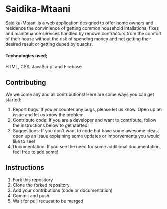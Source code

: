 # Saidika-Mtaani
Saidika-Mtaani is a web application designed to offer home owners and residence the convinience of getting common household intallations, fixes and maintenance services handled by renown contractors from the comfort of their house without the risk of spending money and not getting their desired result or getting duped by quacks. 
#### Technologies used;
HTML, CSS, JavaScript and Firebase
## Contributing
We welcome any and all contributions! Here are some ways you can get started:

1. Report bugs: If you encounter any bugs, please let us know. Open up an issue and let us know the problem.
2. Contribute code: If you are a developer and want to contribute, follow the instructions below to get started!
3. Suggestions: If you don't want to code but have some awesome ideas, open up an issue explaining some updates or imporvements you would like to see!
4. Documentation: If you see the need for some additional documentation, feel free to add some!
## Instructions
1. Fork this repository
2. Clone the forked repository
3. Add your contributions (code or documentation)
4. Commit and push
5. Wait for pull request to be merged
